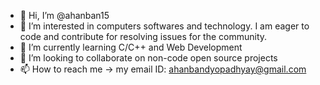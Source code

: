 - 👋 Hi, I’m @ahanban15
- 👀 I’m interested in computers softwares and technology. I am eager to code and contribute for resolving issues for the community.
- 🌱 I’m currently learning C/C++ and Web Development
- 💞️ I’m looking to collaborate on non-code open source projects
- 📫 How to reach me -> my email ID: ahanbandyopadhyay@gmail.com

<!---
ahanban15/ahanban15 is a ✨ special ✨ repository because its `README.md` (this file) appears on your GitHub profile.
You can click the Preview link to take a look at your changes.
--->
